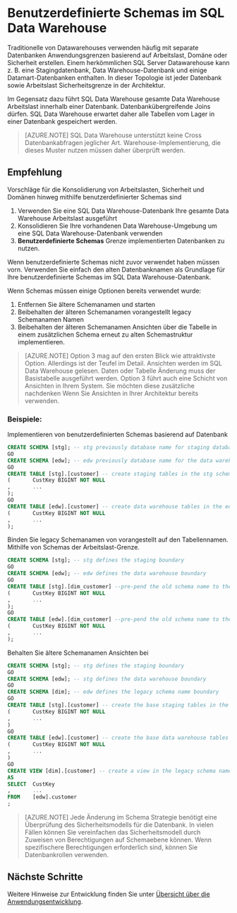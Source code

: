 <properties
   pageTitle="Benutzerdefinierte Schemas im SQL Data Warehouse | Microsoft Azure"
   description="Tipps für die Verwendung von Schemas Transact-SQL Azure SQL Data Warehouse Lösungen."
   services="sql-data-warehouse"
   documentationCenter="NA"
   authors="jrowlandjones"
   manager="barbkess"
   editor=""/>

<tags
   ms.service="sql-data-warehouse"
   ms.devlang="NA"
   ms.topic="article"
   ms.tgt_pltfrm="NA"
   ms.workload="data-services"
   ms.date="06/14/2016"
   ms.author="jrj;barbkess;sonyama"/>

# <a name="user-defined-schemas-in-sql-data-warehouse"></a>Benutzerdefinierte Schemas im SQL Data Warehouse

Traditionelle von Datawarehouses verwenden häufig mit separate Datenbanken Anwendungsgrenzen basierend auf Arbeitslast, Domäne oder Sicherheit erstellen. Einem herkömmlichen SQL Server Datawarehouse kann z. B. eine Stagingdatenbank, Data Warehouse-Datenbank und einige Datamart-Datenbanken enthalten. In dieser Topologie ist jeder Datenbank sowie Arbeitslast Sicherheitsgrenze in der Architektur.

Im Gegensatz dazu führt SQL Data Warehouse gesamte Data Warehouse Arbeitslast innerhalb einer Datenbank. Datenbankübergreifende Joins dürfen. SQL Data Warehouse erwartet daher alle Tabellen vom Lager in einer Datenbank gespeichert werden.

> [AZURE.NOTE] SQL Data Warehouse unterstützt keine Cross Datenbankabfragen jeglicher Art. Warehouse-Implementierung, die dieses Muster nutzen müssen daher überprüft werden.

## <a name="recommendations"></a>Empfehlung

Vorschläge für die Konsolidierung von Arbeitslasten, Sicherheit und Domänen hinweg mithilfe benutzerdefinierter Schemas sind

1. Verwenden Sie eine SQL Data Warehouse-Datenbank Ihre gesamte Data Warehouse Arbeitslast ausgeführt
2. Konsolidieren Sie Ihre vorhandenen Data Warehouse-Umgebung um eine SQL Data Warehouse-Datenbank verwenden
3. **Benutzerdefinierte Schemas** Grenze implementierten Datenbanken zu nutzen.

Wenn benutzerdefinierte Schemas nicht zuvor verwendet haben müssen vorn. Verwenden Sie einfach den alten Datenbanknamen als Grundlage für Ihre benutzerdefinierte Schemas im SQL Data Warehouse-Datenbank.

Wenn Schemas müssen einige Optionen bereits verwendet wurde:

1. Entfernen Sie ältere Schemanamen und starten
2. Beibehalten der älteren Schemanamen vorangestellt legacy Schemanamen Namen
3. Beibehalten der älteren Schemanamen Ansichten über die Tabelle in einem zusätzlichen Schema erneut zu alten Schemastruktur implementieren.

> [AZURE.NOTE] Option 3 mag auf den ersten Blick wie attraktivste Option. Allerdings ist der Teufel im Detail. Ansichten werden im SQL Data Warehouse gelesen. Daten oder Tabelle Änderung muss der Basistabelle ausgeführt werden. Option 3 führt auch eine Schicht von Ansichten in Ihrem System. Sie möchten diese zusätzliche nachdenken Wenn Sie Ansichten in Ihrer Architektur bereits verwenden.


### <a name="examples"></a>Beispiele:

Implementieren von benutzerdefinierten Schemas basierend auf Datenbank

```sql
CREATE SCHEMA [stg]; -- stg previously database name for staging database
GO
CREATE SCHEMA [edw]; -- edw previously database name for the data warehouse
GO
CREATE TABLE [stg].[customer] -- create staging tables in the stg schema
(       CustKey BIGINT NOT NULL
,       ...
);
GO
CREATE TABLE [edw].[customer] -- create data warehouse tables in the edw schema
(       CustKey BIGINT NOT NULL
,       ...
);
```

Binden Sie legacy Schemanamen von vorangestellt auf den Tabellennamen. Mithilfe von Schemas der Arbeitslast-Grenze.

```sql
CREATE SCHEMA [stg]; -- stg defines the staging boundary
GO
CREATE SCHEMA [edw]; -- edw defines the data warehouse boundary
GO
CREATE TABLE [stg].[dim_customer] --pre-pend the old schema name to the table and create in the staging boundary
(       CustKey BIGINT NOT NULL
,       ...
);
GO
CREATE TABLE [edw].[dim_customer] --pre-pend the old schema name to the table and create in the data warehouse boundary
(       CustKey BIGINT NOT NULL
,       ...
);
```

Behalten Sie ältere Schemanamen Ansichten bei

```sql
CREATE SCHEMA [stg]; -- stg defines the staging boundary
GO
CREATE SCHEMA [edw]; -- stg defines the data warehouse boundary
GO
CREATE SCHEMA [dim]; -- edw defines the legacy schema name boundary
GO
CREATE TABLE [stg].[customer] -- create the base staging tables in the staging boundary
(       CustKey BIGINT NOT NULL
,       ...
)
GO
CREATE TABLE [edw].[customer] -- create the base data warehouse tables in the data warehouse boundary
(       CustKey BIGINT NOT NULL
,       ...
)
GO
CREATE VIEW [dim].[customer] -- create a view in the legacy schema name boundary for presentation consistency purposes only
AS
SELECT  CustKey
,       ...
FROM    [edw].customer
;
```

> [AZURE.NOTE] Jede Änderung im Schema Strategie benötigt eine Überprüfung des Sicherheitsmodells für die Datenbank. In vielen Fällen können Sie vereinfachen das Sicherheitsmodell durch Zuweisen von Berechtigungen auf Schemaebene können. Wenn spezifischere Berechtigungen erforderlich sind, können Sie Datenbankrollen verwenden.

## <a name="next-steps"></a>Nächste Schritte
Weitere Hinweise zur Entwicklung finden Sie unter [Übersicht über die Anwendungsentwicklung][].

<!--Image references-->

<!--Article references-->
[Übersicht über die Anwendungsentwicklung]: sql-data-warehouse-overview-develop.md

<!--MSDN references-->

<!--Other Web references-->
